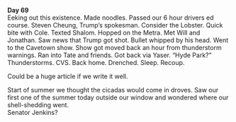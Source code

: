 **Day 69**  
Eeking out this existence. Made noodles. Passed our 6 hour drivers ed course. Steven Cheung, Trump’s spokesman. Consider the Lobster. Quick bite with Cole. Texted Shalom. Hopped on the Metra. Met Will and Jonathan. Saw news that Trump got shot. Bullet whipped by his head. Went to the Cavetown show. Show got moved back an hour from thunderstorm warnings. Ran into Tate and friends. Got back via Yaser. “Hyde Park?” Thunderstorms. CVS. Back home. Drenched. Sleep. Recoup.

Could be a huge article if we write it well.

Start of summer we thought the cicadas would come in droves. Saw our first one of the summer today outside our window and wondered where our shell-shedding went.   
Senator Jenkins?
